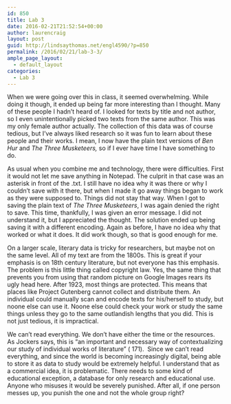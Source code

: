 ```yaml
---
id: 850
title: Lab 3
date: 2016-02-21T21:52:54+00:00
author: laurencraig
layout: post
guid: http://lindsaythomas.net/engl4590/?p=850
permalink: /2016/02/21/lab-3-3/
ample_page_layout:
  - default_layout
categories:
  - Lab 3
---
```

When we were going over this in class, it seemed overwhelming. While doing it though, it ended up being far more interesting than I thought. Many of these people I hadn&#8217;t heard of. I looked for texts by title and not author, so I even unintentionally picked two texts from the same author. This was my only female author actually. The collection of this data was of course tedious, but I&#8217;ve always liked research so it was fun to learn about these people and their works. I mean, I now have the plain text versions of _Ben Hur_ and _The Three Musketeers,_ so if I ever have time I have something to do.

As usual when you combine me and technology, there were difficulties. First it would not let me save anything in Notepad. The culprit in that case was an asterisk in front of the .txt. I still have no idea why it was there or why I couldn&#8217;t save with it there, but when I made it go away things began to work as they were supposed to. Things did not stay that way. When I got to saving the plain text of _The Three Musketeers_, I was again denied the right to save. This time, thankfully, I was given an error message. I did not understand it, but I appreciated the thought. The solution ended up being saving it with a different encoding. Again as before, I have no idea why that worked or what it does. It did work though, so that is good enough for me.

On a larger scale, literary data is tricky for researchers, but maybe not on the same level. All of my text are from the 1800s. This is great if your emphasis is on 18th century literature, but not everyone has this emphasis. The problem is this little thing called copyright law. Yes, the same thing that prevents you from using that random picture on Google Images rears its ugly head here. After 1923, most things are protected. This means that places like Project Gutenberg cannot collect and distribute them. An individual could manually scan and encode texts for his/herself to study, but noone else can use it. Noone else could check your work or study the same things unless they go to the same outlandish lengths that you did. This is not just tedious, it is impractical.

We can&#8217;t read everything. We don&#8217;t have either the time or the resources. As Jockers says, this is &#8220;an important and necessary way of contextualizing our study of individual works of literature” ( 171).  Since we can&#8217;t read everything, and since the world is becoming increasingly digital, being able to store it as data to study would be extremely helpful. I understand that as a commercial idea, it is problematic. There needs to some kind of educational exception, a database for only research and educational use. Anyone who misuses it would be severely punished. After all, if one person messes up, you punish the one and not the whole group right?